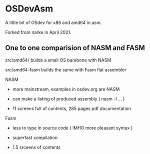 # OSDevAsm
A little bit of OSdev for x86 and amd64 in asm.


Forked from narke in April 2021.


## One to one comparision of NASM and FASM

src/amd64/ builds a small OS barebone with NASM

src/amd64-fasm builds the same with Fasm flat assembler


NASM

  + more mainstream, examples in osdev.org are NASM

  + can make a listing of produced assembly ( nasm -l ... )

  + 11 screens full of contents, 285 pages pdf documentation


Fasm

  + less to type in source code ( IMHO more pleasant syntax )

  + superfast compilation

  + 1.5 srceens of contents

  
